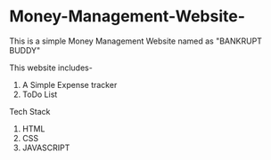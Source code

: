 # Money-Management-Website-
This is a simple Money Management Website named as "BANKRUPT BUDDY"

This website includes- 
1. A Simple Expense tracker
2. ToDo List
   
Tech Stack 
1. HTML
2. CSS
3. JAVASCRIPT
